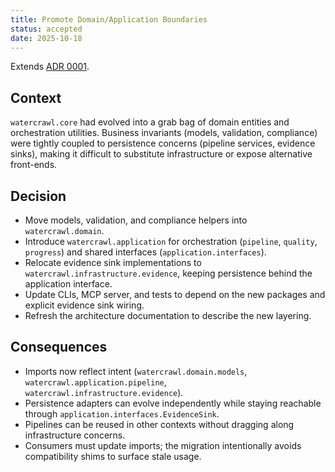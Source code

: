 ```yaml
---
title: Promote Domain/Application Boundaries
status: accepted
date: 2025-10-18
---
```


Extends [ADR 0001](0001-architecture-boundaries.md).

## Context

`watercrawl.core` had evolved into a grab bag of domain entities and orchestration utilities. Business invariants (models, validation, compliance) were tightly coupled to persistence concerns (pipeline services, evidence sinks), making it difficult to substitute infrastructure or expose alternative front-ends.

## Decision

- Move models, validation, and compliance helpers into `watercrawl.domain`.
- Introduce `watercrawl.application` for orchestration (`pipeline`, `quality`, `progress`) and shared interfaces (`application.interfaces`).
- Relocate evidence sink implementations to `watercrawl.infrastructure.evidence`, keeping persistence behind the application interface.
- Update CLIs, MCP server, and tests to depend on the new packages and explicit evidence sink wiring.
- Refresh the architecture documentation to describe the new layering.

## Consequences

- Imports now reflect intent (`watercrawl.domain.models`, `watercrawl.application.pipeline`, `watercrawl.infrastructure.evidence`).
- Persistence adapters can evolve independently while staying reachable through `application.interfaces.EvidenceSink`.
- Pipelines can be reused in other contexts without dragging along infrastructure concerns.
- Consumers must update imports; the migration intentionally avoids compatibility shims to surface stale usage.
